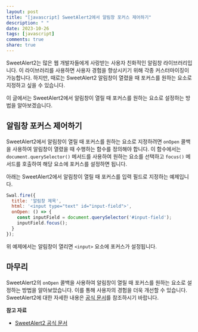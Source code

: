 ```yaml
---
layout: post
title: "[javascript] SweetAlert2에서 알림창 포커스 제어하기"
description: " "
date: 2023-10-26
tags: [javascript]
comments: true
share: true
---
```


SweetAlert2는 많은 웹 개발자들에게 사랑받는 사용자 친화적인 알림창 라이브러리입니다. 이 라이브러리를 사용하면 사용자 경험을 향상시키기 위해 각종 커스터마이징이 가능합니다. 하지만, 때로는 SweetAlert2 알림창이 열렸을 때 포커스를 원하는 요소로 지정하고 싶을 수 있습니다.

이 글에서는 SweetAlert2에서 알림창이 열릴 때 포커스를 원하는 요소로 설정하는 방법을 알아보겠습니다.

## 알림창 포커스 제어하기

SweetAlert2에서 알림창이 열릴 때 포커스를 원하는 요소로 지정하려면 `onOpen` 콜백을 사용하여 알림창이 열렸을 때 수행하는 함수를 정의해야 합니다. 이 함수에서는 `document.querySelector()` 메서드를 사용하여 원하는 요소를 선택하고 `focus()` 메서드를 호출하여 해당 요소에 포커스를 설정하면 됩니다.

아래는 SweetAlert2에서 알림창이 열릴 때 포커스를 입력 필드로 지정하는 예제입니다.

```javascript
Swal.fire({
  title: '알림창 제목',
  html: '<input type="text" id="input-field">',
  onOpen: () => {
    const inputField = document.querySelector('#input-field');
    inputField.focus();
  }
});
```

위 예제에서는 알림창이 열리면 `<input>` 요소에 포커스가 설정됩니다.

## 마무리

SweetAlert2의 `onOpen` 콜백을 사용하여 알림창이 열릴 때 포커스를 원하는 요소로 설정하는 방법을 알아보았습니다. 이를 통해 사용자의 경험을 더욱 개선할 수 있습니다. SweetAlert2에 대한 자세한 내용은 [공식 문서](https://sweetalert2.github.io/)를 참조하시기 바랍니다.

**참고 자료**
- [SweetAlert2 공식 문서](https://sweetalert2.github.io/)